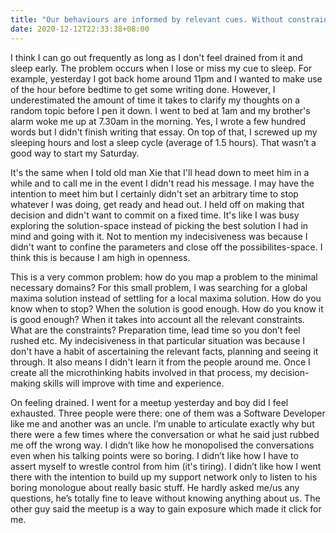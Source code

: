 ```yaml
---
title: "Our behaviours are informed by relevant cues. Without constraints and microthinking habits to determine aforementioned constraints, it's easy to get lost exploring the solution-space."
date: 2020-12-12T22:33:38+08:00
---
```


I think I can go out frequently as long as I don't feel drained from it and sleep early. The problem occurs when I lose or miss my cue to sleep. For example, yesterday I got back home around 11pm and I wanted to make use of the hour before bedtime to get some writing done. However, I underestimated the amount of time it takes to clarify my thoughts on a random topic before I pen it down. I went to bed at 1am and my brother's alarm woke me up at 7.30am in the morning. Yes, I wrote a few hundred words but I didn't finish writing that essay. On top of that, I screwed up my sleeping hours and lost a sleep cycle (average of 1.5 hours). That wasn’t a good way to start my Saturday.

It's the same when I told old man Xie that I'll head down to meet him in a while and to call me in the event I didn't read his message. I may have the intention to meet him but I certainly didn't set an arbitrary time to stop whatever I was doing, get ready and head out. I held off on making that decision and didn't want to commit on a fixed time. It's like I was busy exploring the solution-space instead of picking the best solution I had in mind and going with it. Not to mention my indecisiveness was because I didn't want to confine the parameters and close off the possibilites-space. I think this is because I am high in openness. 

This is a very common problem: how do you map a problem to the minimal necessary domains? For this small problem, I was searching for a global maxima solution instead of settling for a local maxima solution. How do you know when to stop? When the solution is good enough. How do you know it is good enough? When it takes into account all the relevant constraints. What are the constraints? Preparation time, lead time so you don’t feel rushed etc. My indecisiveness in that particular situation was because I don't have a habit of ascertaining the relevant facts, planning and seeing it through. It also means I didn't learn it from the people around me. Once I create all the microthinking habits involved in that process, my decision-making skills will improve with time and experience.

On feeling drained. I went for a meetup yesterday and boy did I feel exhausted. Three people were there: one of them was a Software Developer like me and another was an uncle. I’m unable to articulate exactly why but there were a few times where the conversation or what he said just rubbed me off the wrong way. I didn’t like how he monopolised the conversations even when his talking points were so boring. I didn’t like how I have to assert myself to wrestle control from him (it's tiring). I didn’t like how I went there with the intention to build up my support network only to listen to his boring monologue about really basic stuff. He hardly asked me/us any questions, he’s totally fine to leave without knowing anything about us. The other guy said the meetup is a way to gain exposure which made it click for me.
